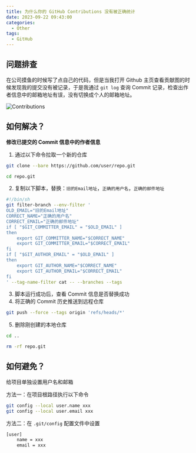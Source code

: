 ```yaml
---
title: 为什么你的 GitHub Contributions 没有被正确统计
date: 2023-09-22 09:43:00
categories:
  - Other
tags:
  - GitHub
---
```


## 问题排查

在公司摸鱼的时候写了点自己的代码，但是当我打开 Github 主页查看贡献图的时候发现我的提交没有被记录，于是我通过 `git log` 查询 Commit 记录，检查出作者信息中的邮箱地址有误，没有切换成个人的邮箱地址。

![Contributions](/images/github-contribute_1.webp)

## 如何解决？

**修改已提交的 Commit 信息中的作者信息**

1. 通过以下命令拉取一个新的仓库

```bash
git clone --bare https://github.com/user/repo.git

cd repo.git
```

2. 复制以下脚本，替换：`旧的Email地址`，`正确的用户名`，`正确的邮件地址`

```bash
#!/bin/sh
git filter-branch --env-filter '
OLD_EMAIL="旧的Email地址"
CORRECT_NAME="正确的用户名"
CORRECT_EMAIL="正确的邮件地址"
if [ "$GIT_COMMITTER_EMAIL" = "$OLD_EMAIL" ]
then
    export GIT_COMMITTER_NAME="$CORRECT_NAME"
    export GIT_COMMITTER_EMAIL="$CORRECT_EMAIL"
fi
if [ "$GIT_AUTHOR_EMAIL" = "$OLD_EMAIL" ]
then
    export GIT_AUTHOR_NAME="$CORRECT_NAME"
    export GIT_AUTHOR_EMAIL="$CORRECT_EMAIL"
fi
' --tag-name-filter cat -- --branches --tags
```

3. 脚本运行成功后，查看 Commit 信息是否替换成功
4. 将正确的 Commit 历史推送到远程仓库

```bash
git push --force --tags origin 'refs/heads/*'
```

5. 删除刚创建的本地仓库

```bash
cd ..

rm -rf repo.git
```

## 如何避免？

给项目单独设置用户名和邮箱

方法一：在项目根路径执行以下命令

```bash
git config --local user.name xxx
git config --local user.email xxx
```

方法二：在 `.git/config` 配置文件中设置

```bash
[user]
    name = xxx
    email = xxx
```
